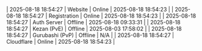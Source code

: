 | 2025-08-18 18:54:27 | Website | Online | 2025-08-18 18:54:23 |
| 2025-08-18 18:54:27 | Registration | Online | 2025-08-18 18:54:23 |
| 2025-08-18 18:54:27 | Auth Server | Offline | 2025-08-18 09:33:31 |
| 2025-08-18 18:54:27 | Kezan (PvE) | Offline | 2025-08-03 17:58:02 |
| 2025-08-18 18:54:27 | Gurubashi (PvP) | Offline | N/A |
| 2025-08-18 18:54:27 | Cloudflare | Online | 2025-08-18 18:54:23 |
